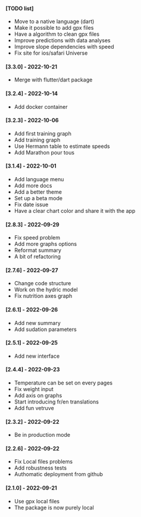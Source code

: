 #### [TODO list]

- Move to a native language (dart)
- Make it possible to add gpx files
- Have a algorithm to clean gpx files
- Improve predictions with data analyses
- Improve slope dependencies with speed
- Fix site for ios/safari Universe


#### [3.3.0] - 2022-10-21

- Merge with flutter/dart package

#### [3.2.4] - 2022-10-14

- Add docker container

#### [3.2.3] - 2022-10-06

- Add first training graph
- Add training graph
- Use Hermann table to estimate speeds
- Add Marathon pour tous

#### [3.1.4] - 2022-10-01

- Add language menu
- Add more docs
- Add a better theme
- Set up a beta mode
- Fix date issue
- Have a clear chart color and share it with the app

#### [2.8.3] - 2022-09-29

- Fix speed problem
- Add more graphs options
- Reformat summary
- A bit of refactoring

#### [2.7.6] - 2022-09-27

- Change code structure
- Work on the hydric model
- Fix nutrition axes graph

#### [2.6.1] - 2022-09-26

- Add new summary
- Add sudation parameters

#### [2.5.1] - 2022-09-25

- Add new interface

#### [2.4.4] - 2022-09-23

- Temperature can be set on every pages
- Fix weight input
- Add axis on graphs
- Start introducing fr/en translations
- Add fun vetruve

#### [2.3.2] - 2022-09-22

- Be in production mode

#### [2.2.6] - 2022-09-22
 
- Fix Local files problems
- Add robustness tests
- Authomatic deployment from github

#### [2.1.0] - 2022-09-21
  
- Use gpx local files
- The package is now purely local
 